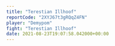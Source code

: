 ```yaml
---
title: "Terestian Illhoof"
reportCode: "2XYJ67t3gRQqZ4FN"
player: "Demypom"
fight: "Terestian Illhoof"
date: 2021-08-23T19:07:58.042000+00:00
---
```

